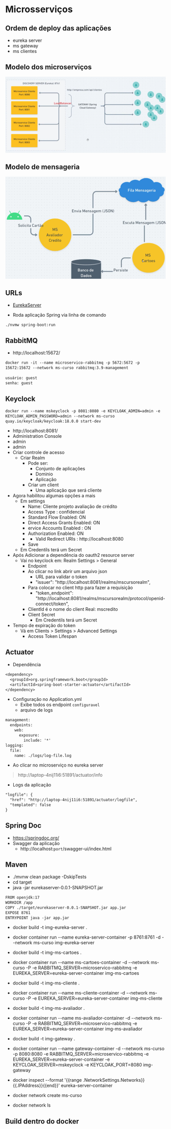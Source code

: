 # Microsserviços

## Ordem de deploy das aplicações
- eureka server
- ms gateway
- ms clientes

## Modelo dos microserviços

![Aplicação](./imgs/app.png)

## Modelo de mensageria

![Mensageria](./imgs/mensageria.png)

## URLs
- [EurekaServer](http://localhost:8761/)

- Roda aplicação Spring via linha de comando
```
./nvmw spring-boot:run
```

## RabbitMQ
- http://localhost:15672/
```
docker run -it --name microservico-rabbitmq -p 5672:5672 -p 15672:15672 --network ms-curso rabbitmq:3.9-management

usuário: guest
senha: guest
```

## Keyclock

```
docker run --name mskeyclock -p 8081:8080 -e KEYCLOAK_ADMIN=admin -e KEYCLOAK_ADMIN_PASSWORD=admin --network ms-curso quay.io/keycloak/keycloak:18.0.0 start-dev
```

- http://localhost:8081/
- Administration Console 
- admin
- admin
- Criar controle de acesso
  - Criar Realm
    - Pode ser:
      - Conjunto de aplicações
      - Dominio
      - Aplicação
    - Criar um client
      - Uma aplicação que será cliente
- Agora habilitou algumas opções a mais
  - Em settings
    - Name: Cliente projeto avaliação de crédito
    - Access Type : confidencial
    - Standard Flow Enabled: ON
    - Direct Access Grants Enabled: ON
    - ervice Accounts Enabled : ON
    - Authorization Enabled: ON
    - * Valid Redirect URIs : http://localhost:8080
    - Save
  - Em Credentils terá um Secret
- Após Adicionar a dependência do oauth2 resource server
  - Vai no keyclock em:  Realm Settings > General
      - Endpoint
      - Ao clicar no link abrir um arquivo json
        - URL para validar o token
        - "issuer": "http://localhost:8081/realms/mscursorealm",
      - Para colocar no client http para fazer a requisição
        - "token_endpoint": "http://localhost:8081/realms/mscursorealm/protocol/openid-connect/token",
      - ClientId é o nome do client Real: mscredito
      - Client Secret
        - Em Credentils terá um Secret
- Tempo de expiração do token
  - Vá em Clients > Settings >  Advanced Settings 
    - Access Token Lifespan

## Actuator
- Dependência
```
<dependency>
  <groupId>org.springframework.boot</groupId>
  <artifactId>spring-boot-starter-actuator</artifactId>
</dependency>
```
- Configuração no Application.yml
  - Exibe todos os endpoint `configuravel`
  - arquivo de logs
```
management:
  endpoints:
    web:
      exposure:
        include: '*'
logging:
  file:
    name: ./logs/log-file.log
```
- Ao clicar no microserviço no eureka server
> http://laptop-4nij11i6:51891/actuator/info

- Logs da aplicação
```
"logfile": {
  "href": "http://laptop-4nij11i6:51891/actuator/logfile",
  "templated": false
}
```

## Spring Doc
- https://springdoc.org/
- Swagger da aplicação
  - http://localhost:`port`/swagger-ui/index.html


## Maven
- ./mvnw clean package -DskipTests
- cd target
- java -jar eurekaserver-0.0.1-SNAPSHOT.jar
```
FROM openjdk:17
WORKDIR /app
COPY ./target/eurekaserver-0.0.1-SNAPSHOT.jar app.jar
EXPOSE 8761
ENTRYPOINT java -jar app.jar
```

- docker build -t img-eureka-server .
- docker container run --name eureka-server-container -p 8761:8761 -d --network ms-curso img-eureka-server
  
- docker build -t img-ms-cartoes .
- docker container run --name ms-cartoes-container -d --network ms-curso -P -e RABBITMQ_SERVER=microservico-rabbitmq -e EUREKA_SERVER=eureka-server-container img-ms-cartoes

- docker build -t img-ms-cliente .
- docker container run --name ms-cliente-container -d --network ms-curso -P -e EUREKA_SERVER=eureka-server-container img-ms-cliente

- docker build -t img-ms-avaliador .
- docker container run --name ms-avaliador-container -d --network ms-curso -P -e RABBITMQ_SERVER=microservico-rabbitmq -e EUREKA_SERVER=eureka-server-container img-ms-avaliador

- docker build -t img-gateway .
- docker container run --name gateway-container -d --network ms-curso -p 8080:8080 -e RABBITMQ_SERVER=microservico-rabbitmq -e EUREKA_SERVER=eureka-server-container -e KEYCLOAK_SERVER=mskeyclock -e KEYCLOAK_PORT=8080 img-gateway

- docker inspect --format '{{range .NetworkSettings.Networks}}{{.IPAddress}}{{end}}' eureka-server-container
- docker network create ms-curso
- docker network ls


## Build dentro do docker
```

```